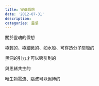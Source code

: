 ```yaml
---
title: 靈魂假想
date: '2012-07-31'
description:
categories: 靈感
---
```


關於靈魂的假想

極輕的、極細微的、如水般、可穿透分子間隙的

黑洞的引力才可以吸引到的

與思緒共生的

唯生物電流、腦波可以侷縛的
